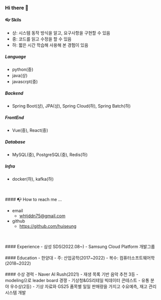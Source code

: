 ### Hi there 👋


#### 👓 Skils
- 상: 시스템 동작 방식을 알고, 요구사항을 구현할 수 있음
- 중: 코드를 읽고 수정을 할 수 있음
- 하: 짧은 시간 학습해 사용해 본 경험이 있음

##### Language
- python(중)
- java(상)
- javascrpt(중)

##### Backend
- Spring Boot(상), JPA(상), Spring Cloud(하), Spring Batch(하)

##### FrontEnd
- Vue(중), React(중)

##### Database
- MySQL(중), PostgreSQL(중), Redis(하)
 
##### Infra
- docker(하), kafka(하)

</br>
</br>
#### 📭 How to reach me ...

- email
  - whtjddn75@gmail.com 
- github
  - https://github.com/huiseung

</br>
</br>
#### Experience
- 삼성 SDS(2022.08~)
  - Samsung Cloud Platform 개발그룹

</br>
</br>
#### Education
- 한양대 
  - 주: 산업공학(2017~2022)
  - 복수: 컴퓨터소프트웨어학(2018~2022)

</br>
</br>
#### 수상 경력
- Naver AI Rush(2021)
  - 재생 목록 기반 음악 추천 3등
    - modeling으로 leader board 경쟁
- 기상청&GS리테일 빅데이터 콘테스트
  - 유통 분야 우수상(2등)
    - 기상 자료와 GS25 품목별 일일 판매량을 가지고 수요예측, 재고 관리 시스템 개발

<!--
**huiseung/huiseung** is a ✨ _special_ ✨ repository because its `README.md` (this file) appears on your GitHub profile.

Here are some ideas to get you started:
- 배찌
  - https://shields.io/
  - bright, green, yellowgreen, yellow, orange, red, blue, lightgrey
- 아이콘
  - https://simpleicons.org/

- 🔭 I’m currently working on ...
- 🌱 I’m currently learning ...
- 👯 I’m looking to collaborate on ...
- 🤔 I’m looking for help with ...
- 💬 Ask me about ...
- 📫 How to reach me: ...
- 😄 Pronouns: ...
- ⚡ Fun fact: ...
-->
